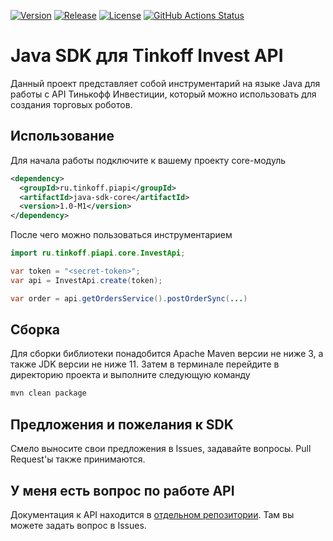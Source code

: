 [![Version](https://img.shields.io/maven-central/v/ru.tinkoff.piapi/java-sdk-bom?logo=apache-maven&style=flat-square)](https://search.maven.org/artifact/ru.tinkoff.piapi/java-sdk-bom)
[![Release](https://jitpack.io/v/Tinkoff/invest-api-java-sdk.svg?style=flat-square)](https://jitpack.io/#Tinkoff/invest-api-java-sdk)
[![License](https://img.shields.io/github/license/Tinkoff/invest-api-java-sdk?style=flat-square&logo=apache)](https://www.apache.org/licenses/LICENSE-2.0)
[![GitHub Actions Status](<https://img.shields.io/github/workflow/status/Tinkoff/invest-api-java-sdk/Java CI with Maven?logo=GitHub&style=flat-square>)](https://github.com/Tinkoff/invest-api-java-sdk/actions?query=workflow%3A"Java+CI+with+Maven")

# Java SDK для Tinkoff Invest API

Данный проект представляет собой инструментарий на языке Java для работы с API Тинькофф Инвестиции, который можно
использовать для создания торговых роботов.

## Использование

Для начала работы подключите к вашему проекту core-модуль

```xml
<dependency>
  <groupId>ru.tinkoff.piapi</groupId>
  <artifactId>java-sdk-core</artifactId>
  <version>1.0-M1</version>
</dependency>
```

После чего можно пользоваться инструментарием

```java
import ru.tinkoff.piapi.core.InvestApi;

var token = "<secret-token>";
var api = InvestApi.create(token);

var order = api.getOrdersService().postOrderSync(...)
```

## Сборка

Для сборки библиотеки понадобится Apache Maven версии не ниже 3, а также JDK версии не ниже 11. Затем в терминале
перейдите в директорию проекта и выполните следующую команду

```bash
mvn clean package
```

## Предложения и пожелания к SDK

Смело выносите свои предложения в Issues, задавайте вопросы. Pull Request'ы также принимаются.

## У меня есть вопрос по работе API

Документация к API находится в [отдельном репозитории](https://github.com/Tinkoff/investAPI). Там вы можете задать
вопрос в Issues.
